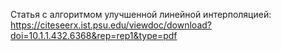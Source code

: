 Статья с алгоритмом улучшенной линейной интерполяцией:
https://citeseerx.ist.psu.edu/viewdoc/download?doi=10.1.1.432.6368&rep=rep1&type=pdf

